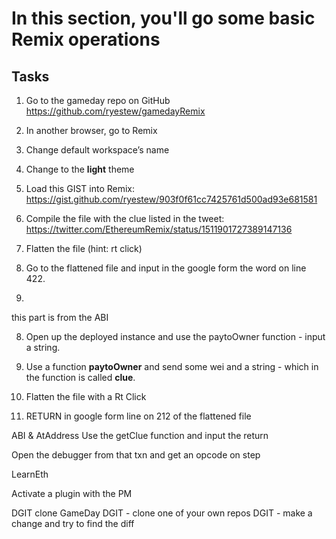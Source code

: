 # In this section, you'll go some basic Remix operations

## Tasks

1. Go to the gameday repo on GitHub https://github.com/ryestew/gamedayRemix

2. In another browser, go to Remix  

3. Change default workspace’s name

4. Change to the **light** theme

5. Load this GIST into Remix: https://gist.github.com/ryestew/903f0f61cc7425761d500ad93e681581

6. Compile the file with the clue listed in the tweet: https://twitter.com/EthereumRemix/status/1511901727389147136

7. Flatten the file (hint: rt click)

8. Go to the flattened file and input in the google form the word on line 422.

9. 


this part is from the ABI

8. Open up the deployed instance and use the paytoOwner function - input a string.

9. Use a function **paytoOwner** and send some wei and a string - which in the function is called **clue**.

10. Flatten the file with a Rt Click

11. RETURN in google form line on 212 of the flattened file

ABI & AtAddress 
Use the getClue function and input the return

Open the debugger from that txn and get an opcode on step

LearnEth

Activate a plugin with the PM


DGIT clone GameDay
DGIT - clone one of your own repos
DGIT - make a change and try to find the diff

